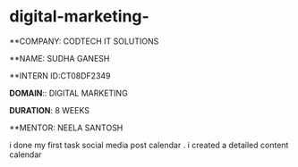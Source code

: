 # digital-marketing-

**COMPANY: CODTECH IT SOLUTIONS

**NAME: SUDHA GANESH

**INTERN ID:CT08DF2349

**DOMAIN**:: DIGITAL MARKETING 

**DURATION**: 8 WEEKS

**MENTOR: NEELA SANTOSH

i done my first task social media post calendar . i created a detailed content calendar 
